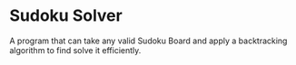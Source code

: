 # Sudoku Solver

A program that can take any valid Sudoku Board and apply a backtracking algorithm to find solve it efficiently.
